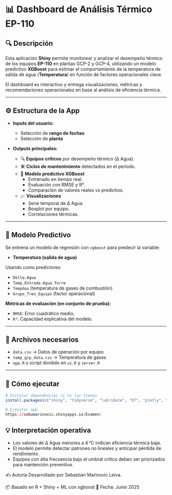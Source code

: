 # 📊 Dashboard de Análisis Térmico EP-110

## 🔍 Descripción

Esta aplicación **Shiny** permite monitorear y analizar el desempeño térmico de los equipos **EP-110** en plantas GCP-2 y GCP-4, utilizando un modelo predictivo **XGBoost** para estimar el comportamiento de la temperatura de salida de agua (**Temperatura**) en función de factores operacionales clave.

El dashboard es interactivo y entrega visualizaciones, métricas y recomendaciones operacionales en base al análisis de eficiencia térmica.

---

## ⚙️ Estructura de la App

- **Inputs del usuario:**
  - Selección de **rango de fechas**
  - Selección de **planta**

- **Outputs principales:**
  - 🔍 **Equipos críticos** por desempeño térmico (Δ Agua).
  - 🛠️ **Ciclos de mantenimiento** detectados en el periodo.
  - 🤖 **Modelo predictivo XGBoost**
    - Entrenado en tiempo real.
    - Evaluación con RMSE y R².
    - Comparación de valores reales vs predichos.
  - 📈 **Visualizaciones**
    - Serie temporal de Δ Agua.
    - Boxplot por equipo.
    - Correlaciones térmicas.

---

## 🧠 Modelo Predictivo

Se entrena un modelo de regresión con `xgboost` para predecir la variable:

- **Temperatura (salida de agua)**

Usando como predictores:

- `Delta.Agua`
- `Temp.Entrada.Agua.Torre`
- `TempGas` (temperatura de gases de combustión)
- `Grupo_Tren_Equipo` (factor operacional)

**Métricas de evaluación (en conjunto de prueba):**

- `RMSE`: Error cuadrático medio.
- `R²`: Capacidad explicativa del modelo.

---

## 📁 Archivos necesarios

- `data.csv` → Datos de operación por equipo 
- `temp_gcp_data.csv` → Temperatura de gases 
- `app.R` o script dividido en `ui.R` y `server.R`

---

## 🚀 Cómo ejecutar

```r
# Instalar dependencias si no las tienes
install.packages(c("shiny", "tidyverse", "lubridate", "DT", "plotly", "glue", "xgboost", "caret", "earth"))

# Ejecutar app
https://sebamarinovic.shinyapps.io/Examen/
```

## 💡 Interpretación operativa
- Los valores de Δ Agua menores a 4 °C indican eficiencia térmica baja.
- El modelo permite detectar patrones no lineales y anticipar pérdida de rendimiento.
- Equipos con alta frecuencia bajo el umbral crítico deben ser priorizados para mantención preventiva.

✍️ Autoría
Desarrollado por Sebastian Marinovic Leiva.

📦 Basado en R + Shiny + ML con xgboost
📅 Fecha: Junio 2025
